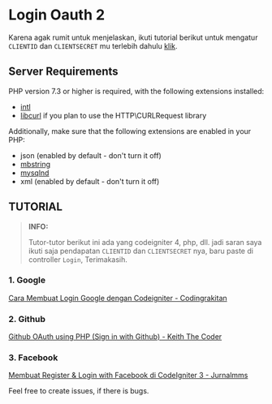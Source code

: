# Login Oauth 2

Karena agak rumit untuk menjelaskan, ikuti tutorial berikut untuk mengatur `CLIENTID` dan `CLIENTSECRET` mu terlebih dahulu [klik](#tutoria).

## Server Requirements

PHP version 7.3 or higher is required, with the following extensions installed:

- [intl](http://php.net/manual/en/intl.requirements.php)
- [libcurl](http://php.net/manual/en/curl.requirements.php) if you plan to use the HTTP\CURLRequest library

Additionally, make sure that the following extensions are enabled in your PHP:

- json (enabled by default - don't turn it off)
- [mbstring](http://php.net/manual/en/mbstring.installation.php)
- [mysqlnd](http://php.net/manual/en/mysqlnd.install.php)
- xml (enabled by default - don't turn it off)

## TUTORIAL

> **INFO:**
>
> Tutor-tutor berikut ini ada yang codeigniter 4, php, dll. jadi saran saya ikuti saja pendapatan `CLIENTID` dan `CLIENTSECRET` nya, baru paste di controller `Login`, Terimakasih.

### 1. Google

[Cara Membuat Login Google dengan Codeigniter - Codingrakitan](https://codingrakitan.blogspot.com/2021/03/cara-membuat-login-google-dengan.html)

### 2. Github

[Github OAuth using PHP (Sign in with Github) - Keith The Coder](https://www.youtube.com/watch?v=2-5j7rvQgBo)

### 3. Facebook

[Membuat Register & Login with Facebook di CodeIgniter 3 - Jurnalmms](https://jurnalmms.web.id/codeigniter/membuat-register-login-with-facebook-di-codeigniter-3/)

Feel free to create issues, if there is bugs.
